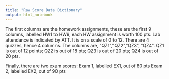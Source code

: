 ```yaml
---
title: "Raw Score Data Dictionary"
output: html_notebook
---
```


The first columns are the homework assignments, these are the first 9 columns, labelled  HW1 to HW9, each HW assignment is worth 100 pts. Lab attendance is indicated by ATT. It is on a scale of  0 to 12. 
There are 4 quizzes, hence 4 columns. The columns are,  "QZ1","QZ2","QZ3", "QZ4". QZ1 is out of 12 points; QZ2 is out of 18 pts; QZ3 is out of 20 pts; QZ4 is out of 20 pts.

Finally, there are two exam scores:
Exam 1, labelled EX1, out of 80 pts
Exam 2, labelled EX2, out of 90 pts
